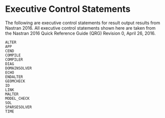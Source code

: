# Executive Control Statements
The following are executive control statements for result output results from
Nastran 2016. All executive control statements shown here are taken from the
Nastran 2016 Quick Reference Guide (QRG) Revision 0, April 26, 2016.

    ALTER
    APP
    CEND
    COMPILE
    COMPILER
    DIAG
    DOMAINSOLVER
    ECHO
    ENDALTER
    GEOMCHECK
    ID
    LINK
    MALTER
    MODEL_CHECK
    SOL
    SPARSESOLVER
    TIME
